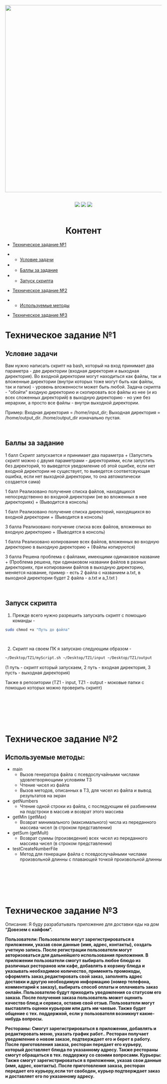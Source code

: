 <p align="center"><img src="https://misterbant.ru/wp-content/uploads/2018/01/spanch-bob.png" width="600px"></p>
<br/>
<div align="center"><img src="https://img.shields.io/badge/don-paypal-yellow.svg"> 
                    <img src="https://img.shields.io/badge/don-patreon-yellow.svg">
                    <img src="https://img.shields.io/badge/don-liberapay-yellow.svg">
</div>

<br/>
<h1 align='center'>Контент</h1>

* [Техническое задание №1](#техническое-задание-1)
* * [Условие задачи](#условие-задачи)
* * [Баллы за задание](#баллы-за-задание)
* * [Запуск скрипта](#запуск-скрипта)

* [Техническое задание №2](#техническое-задание-2)
* * [Используемые методы](#используемые-методы)

* [Техническое задание №3](#техническое-задание-3)



# Техническое задание №1


## Условие задачи

Вам нужно написать скрипт на bash, который на вход принимает два параметра - две директории (входная директория и выходная директория). 
Во входной директории могут находиться как файлы, так и вложенные директории (внутри которых тоже могут быть как файлы, так и папки) - уровень вложенности может быть любой. 
Задача скрипта - "обойти" входную директорию и скопировать все файлы из нее (и из всех сложенных директорий) в выходную директорию - но уже без иерархии, а просто все файлы - внутри выходной директории.

Пример:
Входная директория = /home/input_dir; Выходная директория = /home/output_dir.
/home/output_dir изначально пустая.


<br/>



## Баллы за задание

1 балл Скрипт запускается и принимает два параметра + 
(Запустить скрипт можно с двумя параметрами - директориями, если запустить без директорий, то выведется уведомление об этой ошибке, если нет входной директории не существует, то выведется соответсвующая ошибка, если нет выходной директории, то она автоматически создается сама)

1 балл Реализовано получение списка файлов, находящихся непосредственно во входной директории (не во вложенных в нее директориях) +
(Выводится в консоль)

1 балл Реализовано получение списка директорий, находящихся во входной директории + 
(Выводится в консоль)

3 балла Реализовано получение списка всех файлов, вложенных во входную директорию +
(Выводятся в консоль)

1 балла Реализовано копирование всех файлов, вложенных во входную директорию в выходную директорию +
(Файлы копируются)

3 балла Решена проблема с файлами, имеющими одинаковое название + 
(Проблема решена, при одинаковом названии файлов в разных директориях, при копировании файлов в выходную директорию, меняется название, 
пример - есть 2 файла с названием a.txt, в выходной директории будет 2 файла - a.txt и a_1.txt )

<br/>


## Запуск скрипта

1. Прежде всего нужно разрешить запускать скрипт с помощью команды -
```sh
sudo chmod +x "Путь до файла"
```
<br/>

2. Скрипт на своем ПК я запускаю следующим образом -
```sh
~/Desktop/TZ1/myScript.sh ~/Desktop/TZ1/input ~/Desktop/TZ1/output
```
(1 путь - скрипт который запускаем, 2 путь - входная директория, 3 пусть - выходная директория)

Также в репозитории (TZ1 - input, TZ1 - output - моковые папки с помощью которых можно проверить скрипт)

<br/><br/><br/><br/><br/>

# Техническое задание №2
## Используемые методы:

- main
  - Вызов генератора файла с псевдослучайными числами удовлетворяющими условиям ТЗ
  - Чтение чисел из файла
  - Вызов методов, описанных в ТЗ, для чисел из файла и вывод результатов на экран
- getNumbers
  - Чтение одной строки из файла, с последующим её разбиением на подстроки в массив и возврат этого массива
- getMin (getMax)
  - Возврат минимального (максимального) числа из переданного массива чисел (в строком представлении)
- getSum (getMult)
  - Возврат суммы (произведения) всех чисел из переданного массива чисел (в строком представлении)
- testCreateNumberFile
  - Метод для генерации файла с псевдослучайными числами произвольной длинны с плавающей точкой произвольной длинны


<br/><br/><br/><br/><br/>

# Техническое задание №3

Описание:
Я буду разрабатывать приложение для доставки еды на дом <strong>“Довезем с кайфом”<strong/>.

<strong>Пользователи:<strong/>
Пользователи могут зарегистрироваться в приложении, указав свои данные (имя, адрес, контакты), создать учетную запись. После регистрации пользователи могут авторизоваться для дальнейшего использования приложения. В приложении пользователи смогут выбирать любое блюдо из различных ресторанов или кафе, добавлять в корзину блюда и указывать необходимое количество,  применять промокоды, оформлять заказ,редактировать свой заказ,  заполнять адрес доставки и другую необходимую информацию (номер телефона, комментарий к заказу), выбирать способ оплаты и оплачивать заказ онлайн. Пользователю будут приходить уведомления со статусом его заказа. После получения заказа пользователь может оценить качество блюд и сервиса, оставив свой отзыв. Пользователи могут выставлять оценки курьерам или дать им чаевые. Также будет общение с тех. поддержкой, если у пользователя возникнут какие-нибудь вопросы.

<strong>Рестораны:<strong/>
Смогут зарегистрироваться в приложении, добавлять и редактировать меню, указать график работ..  Ресторан получает уведомление о новом заказе, подтверждает его и берет в работу. После приготовления заказа, ресторан передает его курьеру, который доставляет блюда по указанному адресу. Также рестораны смогут обращаться в тех. поддержку со своими вопросами.
Курьеры: 
Также смогут зарегистрироваться в приложении, указав свои данные (имя, адрес, контакты). После приготовления заказа, ресторан передает его курьеру,если тот свободен, курьер подтверждает заказ и доставляет его по указанному адресу. 

